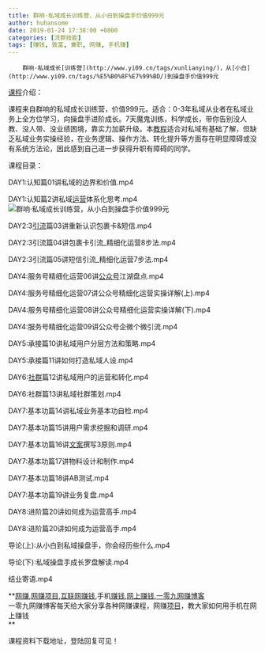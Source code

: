 ```yaml
---
title: 群响·私域成长训练营，从小白到操盘手价值999元
author: huhansome
date: 2019-01-24 17:38:00 +0800
categories: [流弊技能]
tags: [赚钱, 致富, 兼职, 网赚, 手机赚]
---
```



        群响·私域成长[训练营](http://www.yi09.cn/tags/xunlianying/)，从[小白](http://www.yi09.cn/tags/%E5%B0%8F%E7%99%BD/)到操盘手价值999元

[课程](http://www.yi09.cn/tags/%E8%AF%BE%E7%A8%8B/)介绍：

课程来自群响的私域成长训练营，价值999元。适合：0-3年私域从业者在私域业务上全方位学习，向操盘手进阶成长。7天魔鬼训练，科学成长，带你告别没人教、没人带、没业绩困境，靠实力加薪升级。本[教程](http://www.yi09.cn/tags/%E6%95%99%E7%A8%8B/)适合对私域有基础了解，但缺乏私域业务实操经验，在业务逻辑、操作方法、转化提升等方面存在明显障碍或没有系统方法论，因此感到自己进一步获得升职有障碍的同学。

课程目录：

DAY1∶认知篇01讲私域的边界和价值.mp4

DAY1∶认知篇2讲私域[运营](http://www.yi09.cn/tags/%E8%BF%90%E8%90%A5/)体系化思考.mp4![群响·私域成长训练营，从小白到操盘手价值999元](http://www.yi09.cn/zb_users/upload/2021/11/20211125201341163784242124402.jpeg)

DAY2∶3[引流](http://www.yi09.cn/tags/%E5%BC%95%E6%B5%81/)篇03讲重新认识包裹卡&短信.mp4

DAY2∶3引流篇04讲包裹卡引流_精细化运营8步法.mp4

DAY2∶3引流篇05讲短信引流_精细化运营7步法.mp4

DAY4∶服务号精细化运营06讲[公众号](http://www.yi09.cn/tags/%E5%85%AC%E4%BC%97%E5%8F%B7/)江湖盘点.mp4

DAY4∶服务号精细化运营07讲公众号精细化运营实操详解(上).mp4

DAV4∶服务号精细化运营08讲公众号精细化运营实操详解(下).mp4

DAY4∶服务号精细化运营09讲公众号企微个微引流.mp4

DAY5∶承接篇10讲私域用户分层方法和策略.mp4

DAY5∶承接篇11讲如何打造私域人设.mp4

DAY6∶[社群](http://www.yi09.cn/tags/%E7%A4%BE%E7%BE%A4/)篇12讲私域用户的运营和转化.mp4

DAY6∶社群篇13讲私域社群策划.mp4

DAY7∶基本功篇14讲私域业务基本功自检.mp4

DAY7∶基本功篇15讲用户需求挖掘和调研.mp4

DAY7∶基本功篇16讲[文案](http://www.yi09.cn/tags/%E6%96%87%E6%A1%88/)撰写3原则.mp4

DAY7∶基本功篇17讲物料设计和制作.mp4

DAY7∶基本功篇18讲AB测试.mp4

DAY7∶基本功篇19讲业务复盘.mp4

DAY8∶进阶篇20讲如何成为运营高手.mp4

DAY8∶进阶篇20讲如何成为运营高手.mp4

导论(上)∶从小白到私域操盘手，你会经历些什么.mp4

导论(下)∶私域操盘手成长罗盘解读.mp4

结业寄语.mp4

  

**[网赚](http://www.yi09.cn/tags/%E7%BD%91%E8%B5%9A/),[网赚项目](http://www.yi09.cn/tags/%E7%BD%91%E8%B5%9A%E9%A1%B9%E7%9B%AE/),[互联网赚钱](http://www.yi09.cn/tags/%E4%BA%92%E8%81%94%E7%BD%91%E8%B5%9A%E9%92%B1/),手机[赚钱](http://www.yi09.cn/tags/%E8%B5%9A%E9%92%B1/),[网上赚钱](http://www.yi09.cn/tags/%E7%BD%91%E4%B8%8A%E8%B5%9A%E9%92%B1/),[一零九网赚博客](http://www.yi09.cn/tags/%E4%B8%80%E9%9B%B6%E4%B9%9D%E7%BD%91%E8%B5%9A%E5%8D%9A%E5%AE%A2/)  
一零九网赚博客每天给大家分享各种网赚课程，网赚[项目](http://www.yi09.cn/tags/%E9%A1%B9%E7%9B%AE/)，教大家如何用手机在网上赚钱  
**  
  
  

课程资料下载地址，登陆回复可见！

